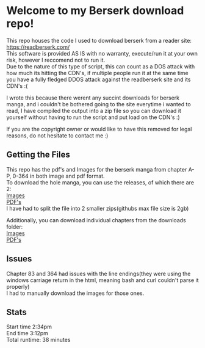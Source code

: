 # Welcome to my Berserk download repo!  
This repo houses the code I used to download berserk from a reader site: https://readberserk.com/  
This software is provided AS IS with no warranty, execute/run it at your own risk, however I reccomend not to run it.  
Due to the nature of this type of script, this can count as a DOS attack with how much its hitting the CDN's, if multiple people run it at the same time you have a fully fledged DDOS attack against the readberserk site and its CDN's :(  
  
I wrote this because there werent any succint downloads for berserk manga, and i couldn't be bothered going to the site everytime i wanted to read, I have compiled the output into a zip file so you can download it yourself without having to run the script and put load on the CDN's :)  
  
If you are the copyright owner or would like to have this removed for legal reasons, do not hesitate to contact me :)  
  
## Getting the Files  
This repo has the pdf's and Images for the berserk manga from chapter A-P, 0-364 in both image and pdf format.  
To download the hole manga, you can use the releases, of which there are 2:  
[Images](https://github.com/s1ddly/Berserk-DL/releases/tag/Images)    
[PDF's](https://github.com/s1ddly/Berserk-DL/releases/tag/Pdfs)   
I have had to split the file into 2 smaller zips(githubs max file size is 2gb)  
  
Additionally, you can download individual chapters from the downloads folder:  
[Images](https://github.com/s1ddly/Berserk-DL/tree/main/Downloads/Images)    
[PDF's](https://github.com/s1ddly/Berserk-DL/tree/main/Downloads/Pdfs)    
  
## Issues  
Chapter 83 and 364 had issues with the line endings(they were using the windows carriage return in the html, meaning bash and curl couldn't parse it properly)  
I had to manually download the images for those ones.  
  
## Stats  
Start time 2:34pm  
End time 3:12pm  
Total runtime: 38 minutes